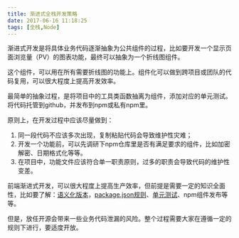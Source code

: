 ```yaml
---
title: 渐进式全栈开发策略
date: 2017-06-16 11:18:25
tags: [全栈,Node]
---
```


渐进式开发是将具体业务代码逐渐抽象为公共组件的过程，比如要开发一个显示页面浏览量（PV）的图表功能，最终可以抽象为一个折线图组件。

这个组件，可以用在所有需要折线图的功能上。组件化可以做到跨项目或团队的代码复用，可以很大程度上提高开发效率。

最简单的抽象过程，是将项目中的工具类函数抽离为组件，添加对应的单元测试。将代码托管到github，并发布到npm或私有npm里。

原则上，在开发过程中应该尽量做到：
1. 同一段代码不应该多次出现，复制粘贴代码会导致维护性灾难；
2. 开发一个功能前，可以先调研下npm仓库里是否有满足要求的组件，比如加密解密、日期格式化等等。
3. 在项目中，功能文件应该符合单一职责原则，过多的职责会导致代码的维护性变差。


前端渐进式开发，可以很大程度上提高生产效率，但前提是需要一定的知识全面性，比如要了解：[语义化版本](http://semver.org/lang/zh-CN/)，[package.json规则](https://docs.npmjs.com/files/package.json)、[单元测试](https://mochajs.org/)、npm组件发布等等。

但是，放任开源会带来一些业务代码泄漏的风险。整个过程需要大家在遵循一定的规则下进行，要适度开放。
